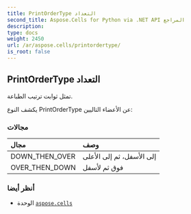 ```yaml
---
title: PrintOrderType التعداد
second_title: Aspose.Cells for Python via .NET API المراجع
description:
type: docs
weight: 2450
url: /ar/aspose.cells/printordertype/
is_root: false
---
```

##  PrintOrderType التعداد
تمثل ثوابت ترتيب الطباعة.



يكشف النوع PrintOrderType عن الأعضاء التاليين:

###  مجالات
| مجال| وصف|
| :- | :- |
| DOWN_THEN_OVER | إلى الأسفل، ثم إلى الأعلى|
| OVER_THEN_DOWN | فوق ثم لأسفل|



###  أنظر أيضا
* الوحدة [`aspose.cells`](..)
